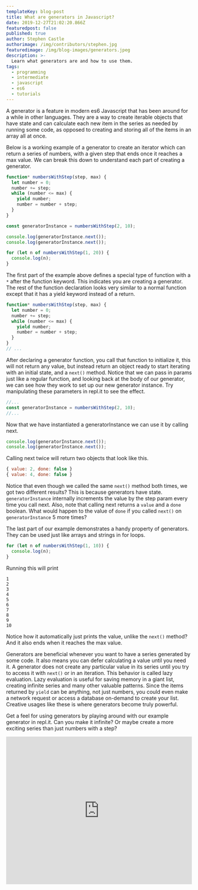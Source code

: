```yaml
---
templateKey: blog-post
title: What are generators in Javascript?
date: 2019-12-27T21:02:20.866Z
featuredpost: false
published: true
author: Stephen Castle
authorimage: /img/contributors/stephen.jpg
featuredimage: /img/blog-images/generators.jpeg
description: >-
  Learn what generators are and how to use them.
tags:
  - programming
  - intermediate
  - javascript
  - es6
  - tutorials
---
```


A generator is a feature in modern es6 Javascript that has been around for a while in other languages. They are a way to create iterable objects that have state and can calculate each new item in the series as needed by running some code, as opposed to creating and storing all of the items in an array all at once.

Below is a working example of a generator to create an iterator which can return a series of numbers, with a given step that ends once it reaches a max value. We can break this down to understand each part of creating a generator.

```javascript
function* numbersWithStep(step, max) {
  let number = 0;
  number += step;
  while (number <= max) {
    yield number;
    number = number + step;
  }
}

const generatorInstance = numbersWithStep(2, 10);

console.log(generatorInstance.next());
console.log(generatorInstance.next());

for (let n of numbersWithStep(1, 20)) {
  console.log(n);
}
```

The first part of the example above defines a special type of function with a `*` after the function keyword. This indicates you are creating a generator. The rest of the function declaration looks very similar to a normal function except that it has a yield keyword instead of a return.

```javascript
function* numbersWithStep(step, max) {
  let number = 0;
  number += step;
  while (number <= max) {
    yield number;
    number = number + step;
  }
}
// ...
```

After declaring a generator function, you call that function to initialize it, this will not return any value, but instead return an object ready to start iterating with an initial state, and a `next()` method. Notice that we can pass in params just like a regular function, and looking back at the body of our generator, we can see how they work to set up our new generator instance. Try manipulating these parameters in repl.it to see the effect.

```javascript
//...
const generatorInstance = numbersWithStep(2, 10);
//...
```

Now that we have instantiated a generatorInstance we can use it by calling next.

```javascript
console.log(generatorInstance.next());
console.log(generatorInstance.next());
```

Calling next twice will return two objects that look like this.

```javascript
{ value: 2, done: false }
{ value: 4, done: false }
```

Notice that even though we called the same `next()` method both times, we got two different results? This is because generators have state. `generatorInstance` internally increments the value by the step param every time you call next. Also, note that calling next returns a `value` and a `done` boolean. What would happen to the value of `done` if you called `next()` on `generatorInstance` 5 more times?

The last part of our example demonstrates a handy property of generators. They can be used just like arrays and strings in for loops.

```javascript
for (let n of numbersWithStep(1, 10)) {
  console.log(n);
}
```

Running this will print

```
1
2
3
4
5
6
7
8
9
10
```

Notice how it automatically just prints the value, unlike the `next()` method? And it also ends when it reaches the max value.

Generators are beneficial whenever you want to have a series generated by some code. It also means you can defer calculating a value until you need it. A generator does not create any particular value in its series until you try to access it with `next()` or in an iteration. This behavior is called lazy evaluation. Lazy evaluation is useful for saving memory in a giant list, creating infinite series and many other valuable patterns. Since the items returned by `yield` can be anything, not just numbers, you could even make a network request or access a database on-demand to create your list. Creative usages like these is where generators become truly powerful.

Get a feel for using generators by playing around with our example generator in repl.it. Can you make it infinite? Or maybe create a more exciting series than just numbers with a step?

<iframe height="400px" width="100%" src="https://repl.it/@xxtracerxx/javascript-generators?lite=true" scrolling="no" frameborder="no" allowtransparency="true" allowfullscreen="true" sandbox="allow-forms allow-pointer-lock allow-popups allow-same-origin allow-scripts allow-modals"></iframe>
